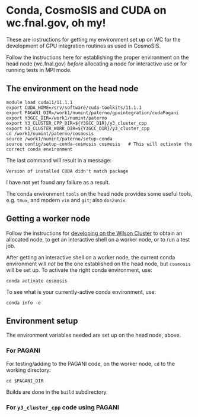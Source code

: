 # Conda, CosmoSIS and CUDA on wc.fnal.gov, oh my!

These are instructions for getting my environment set up on WC for the development
of GPU integration routines as used in CosmoSIS.

Follow the instructions here for establishing the proper environment on the head
node (wc.fnal.gov) *before* allocating a node for interactive use or for running
tests in MPI mode.

## The environment on the head node

    module load cuda11/11.1.1
    export CUDA_HOME=/srv/software/cuda-toolkits/11.1.1
    export PAGANI_DIR=/work1/numint/paterno/gpuintegration/cudaPagani
    export Y3GCC_DIR=/work1/numint/paterno
    export Y3_CLUSTER_CPP_DIR=${Y3GCC_DIR}/y3_cluster_cpp
    export Y3_CLUSTER_WORK_DIR=${Y3GCC_DIR}/y3_cluster_cpp 
    cd /work1/numint/paterno/cosmosis
    source /work1/numint/paterno/setup-conda
    source config/setup-conda-cosmosis cosmosis   # This will activate the correct conda environment

The last command will result in a message:

    Version of installed CUDA didn't match package

I have not yet found any failure as a result.

The conda environment `tools` on the head node provides some useful tools, e.g. `tmux`, and modern `vim` and `git`; also `dos2unix`.

## Getting a worker node

Follow the instructions for [developing on the Wilson Cluster](developing-on-wc.md) to
obtain an allocated node, to get an interactive shell on a worker node, or to run a
test job.

After getting an interactive shell on a worker node, the current conda environment will *not*
be the one established on the head node, but `cosmosis` will be set up. To activate the right
conda environment, use:

    conda activate cosmosis

To see what is your currently-active conda environment, use:

    conda info -e

## Environment setup

The environment variables needed are set up on the head node, above.

### For PAGANI

For testing/adding to the PAGANI code, on the worker node,
`cd` to the working directory:

    cd $PAGANI_DIR
 
Builds are done in the `build` subdirectory.

### For `y3_cluster_cpp` code using PAGANI
